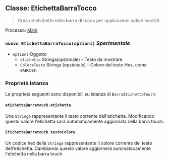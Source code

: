 ## Classe: EtichettaBarraTocco

> Crea un'etichetta nella barra di tocco per applicazioni native macOS

Processo: [Main](../tutorial/application-architecture.md#main-and-renderer-processes)

### `nuovo EtichettaBarraTocco(opzioni)` *Sperimentale*

* `options` Oggetto 
  * `etichetta` Stringa(opzionale) - Testo da mostrare.
  * `ColoreTesto` Stringa (opzionale) - Colore del testo Hex, come `#ABCDEF`.

### Proprietà Istanza

Le proprietà seguenti sono disponibili su istanza di `BarraEtichettaTouch`:

#### `etichettaBarratouch.etichetta`

Una `Stringa` rappresentante il testo corrente dell'etichetta. Modificando questo valore l'etichetta sarà automaticamente aggiornata nella barra touch.

#### `EtichettaBarratouch.testoColore`

Un codice hex della `Stringa` rappresentante il colore corrente del testo dell'etichetta. Cambiando questo valore aggiornerà automatocamente l'etichetta nella barra touch.